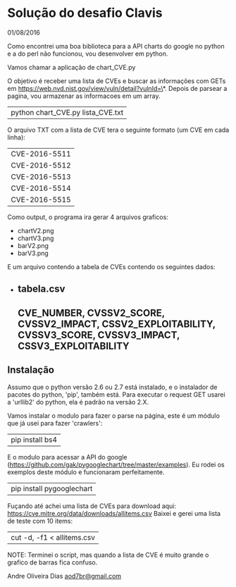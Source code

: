 Solução do desafio Clavis
=========================

01/08/2016

Como encontrei uma boa biblioteca para a API charts do google no python e a do perl não funcionou, vou desenvolver em python.

Vamos chamar a aplicação de chart\_CVE.py

O objetivo é receber uma lista de CVEs e buscar as informações com GETs em https://web.nvd.nist.gov/view/vuln/detail?vulnId=\*. Depois de parsear a pagina, vou armazenar as informacoes em um array.

|                                     |
|-------------------------------------|
| python chart\_CVE.py lista\_CVE.txt |

O arquivo TXT com a lista de CVE tera o seguinte formato (um CVE em cada linha):

|               |
|:--------------|
| CVE-2016-5511 |
| CVE-2016-5512 |
| CVE-2016-5513 |
| CVE-2016-5514 |
| CVE-2016-5515 |

Como output, o programa ira gerar 4 arquivos graficos:

-   chartV2.png
-   chartV3.png
-   barV2.png
-   barV3.png

E um arquivo contendo a tabela de CVEs contendo os seguintes dados:

-   tabela.csv
    ----------

    CVE\_NUMBER, CVSSV2\_SCORE, CVSSV2\_IMPACT, CSSV2\_EXPLOITABILITY, CVSSV3\_SCORE, CVSSV3\_IMPACT, CSSV3\_EXPLOITABILITY
    -----------------------------------------------------------------------------------------------------------------------

Instalação
----------

Assumo que o python versão 2.6 ou 2.7 está instalado, e o instalador de pacotes do python, 'pip', também está. Para executar o request GET usarei a 'urllib2' do python, ela é padrão na versão 2.X.

Vamos instalar o modulo para fazer o parse na página, este é um módulo que já usei para fazer 'crawlers':

|                 |
|:----------------|
| pip install bs4 |

E o modulo para acessar a API do google (https://github.com/gak/pygooglechart/tree/master/examples). Eu rodei os exemplos deste módulo e funcionaram perfeitamente.

|                           |
|:--------------------------|
| pip install pygooglechart |

Fuçando até achei uma lista de CVEs para download aqui: https://cve.mitre.org/data/downloads/allitems.csv Baixei e gerei uma lista de teste com 10 items:

|                                                                          |
|-------------------------------------------------------------------------:|
|  cut -d, -f1 &lt; allitems.csv | tail -2000 | head -10 &gt;lista\_CVE.txt|

NOTE: Terminei o script, mas quando a lista de CVE é muito grande o grafico de barras fica confuso.

Andre Oliveira Dias <aod7br@gmail.com>

